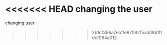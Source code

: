 <<<<<<< HEAD
changing the user
=======
changing user
>>>>>>> 2b1cf396a7ebffe87092f5ad08b1f1dcf064a012
